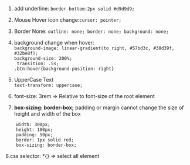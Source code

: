 
1. add underline: `border-bottom:2px solid #d9d9d9;` <br>

2. Mouse Hover icon change:`cursor: pointer;`<br>

3. Border None: `outline: none; border: none; background: none;`

4. background change when hover:    <br>
    `background-image: linear-gradient(to right, #57bd3c, #38d39f, #32be8f);`     <br>
    `background-size: 200%;` <br>
   ` transition: .5s;` <br>
    `.btn:hover{background-position: right}`

5. UpperCase Text   <br>
    `text-transform: uppercase;`
    
6. font-size: 3rem => 	Relative to font-size of the root element	

7. **box-sizing: border-box;** padding or margin cannot change the size of height and width of the box
``` 
    width: 300px;
    height: 100px;  
    padding: 50px;
    border: 1px solid red;
    box-sizing: border-box;
```

8.css selector: *{} => select all element

